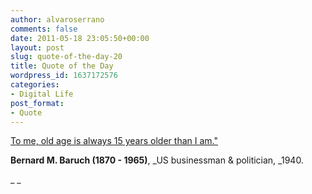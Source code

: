 ```yaml
---
author: alvaroserrano
comments: false
date: 2011-05-18 23:05:50+00:00
layout: post
slug: quote-of-the-day-20
title: Quote of the Day
wordpress_id: 1637172576
categories:
- Digital Life
post_format:
- Quote
---
```


[To me, old age is always 15 years older than I am."](http://www.quotationspage.com/quote/1993.html)

**Bernard M. Baruch (1870 - 1965)**, _US businessman & politician, _1940.

_ _
